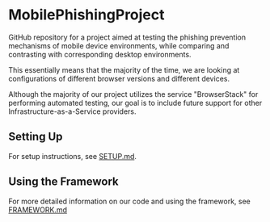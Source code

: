 # MobilePhishingProject
GitHub repository for a project aimed at testing the phishing prevention mechanisms of mobile device environments, while comparing and contrasting with corresponding desktop environments.

This essentially means that the majority of the time, we are looking at configurations of different browser versions and different devices. 

Although the majority of our project utilizes the service "BrowserStack" for performing automated testing, our goal is to include future support for other Infrastructure-as-a-Service providers.

## Setting Up
For setup instructions, see [SETUP.md](./SETUP.md).

## Using the Framework
For more detailed information on our code and using the framework, see [FRAMEWORK.md](./FRAMEWORK.md)
